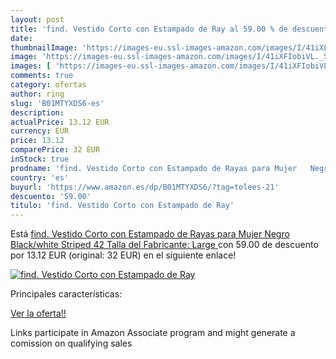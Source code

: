 ```yaml
---
layout: post
title: 'find. Vestido Corto con Estampado de Ray al 59.00 % de descuento'
date: 
thumbnailImage: 'https://images-eu.ssl-images-amazon.com/images/I/41iXFIobiVL._SL200_.jpg'
image: 'https://images-eu.ssl-images-amazon.com/images/I/41iXFIobiVL._SL200_.jpg'
images: [ 'https://images-eu.ssl-images-amazon.com/images/I/41iXFIobiVL._SL200_.jpg' ]
comments: true
category: ofertas
author: ring
slug: 'B01MTYXDS6-es'
description:
actualPrice: 13.12 EUR
currency: EUR
price: 13.12
comparePrice: 32 EUR
inStock: true
prodname: 'find. Vestido Corto con Estampado de Rayas para Mujer   Negro  Black/white Striped   42  Talla del Fabricante: Large '
country: 'es'
buyurl: 'https://www.amazon.es/dp/B01MTYXDS6/?tag=tolees-21'
descuento: '59.00'
titulo: 'find. Vestido Corto con Estampado de Ray'
---
```


Está [find. Vestido Corto con Estampado de Rayas para Mujer   Negro  Black/white Striped   42  Talla del Fabricante: Large ](https://www.amazon.es/dp/B01MTYXDS6/?tag=tolees-21) con 59.00 de descuento por 13.12 EUR (original: 32 EUR) en el siguiente enlace!

[![find. Vestido Corto con Estampado de Ray](https://images-eu.ssl-images-amazon.com/images/I/41iXFIobiVL._SL200_.jpg)](https://www.amazon.es/dp/B01MTYXDS6/?tag=tolees-21)

Principales características:


[Ver la oferta!!](https://www.amazon.es/dp/B01MTYXDS6/?tag=tolees-21)

Links participate in Amazon Associate program and might generate a comission on qualifying sales



